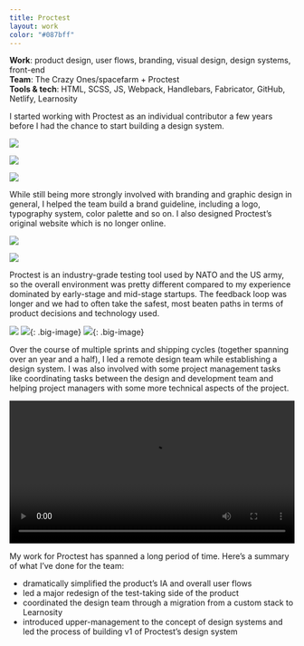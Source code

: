 ```yaml
---
title: Proctest
layout: work
color: "#087bff"
---
```


**Work**: product design, user flows, branding, visual design, design systems, front-end<br>
**Team**: The Crazy Ones/spacefarm + Proctest<br>
**Tools & tech**: HTML, SCSS, JS, Webpack, Handlebars, Fabricator, GitHub, Netlify, Learnosity

I started working with Proctest as an individual contributor a few years before I had the chance to start building a design system.

![](/images/work/proctest/logo.gif)

![](/images/work/proctest/proctest2.jpg)

![](/images/work/proctest/proctest-sidebar.gif)

While still being more strongly involved with branding and graphic design in general, I helped the team build a brand guideline, including a logo, typography system, color palette and so on. I also designed Proctest’s original website which is no longer online.

![](/images/work/proctest/proctest3.jpg)

![](/images/work/proctest/toggle.gif)

Proctest is an industry-grade testing tool used by NATO and the US army, so the overall environment was pretty different compared to my experience dominated by early-stage and mid-stage startups. The feedback loop was longer and we had to often take the safest, most beaten paths in terms of product decisions and technology used.

![](/images/work/proctest/wireframe.png)
![](/images/work/proctest/proctest4.jpg){: .big-image}
![](/images/work/proctest/proctest5.jpg){: .big-image}

Over the course of multiple sprints and shipping cycles (together spanning over an year and a half), I led a remote design team while establishing a design system. I was also involved with some project management tasks like coordinating tasks between the design and development team and helping project managers with some more technical aspects of the project.

<video width="100%" height="auto" controls="controls">
    <source src="/images/work/proctest/proctest1.mp4" type="video/mp4">
    Your browser does not support the video tag.
</video>

My work for Proctest has spanned a long period of time. Here’s a summary of what I’ve done for the team:

- dramatically simplified the product’s IA and overall user flows
- led a major redesign of the test-taking side of the product
- coordinated the design team through a migration from a custom stack to Learnosity
- introduced upper-management to the concept of design systems and led the process of building v1 of Proctest’s design system
